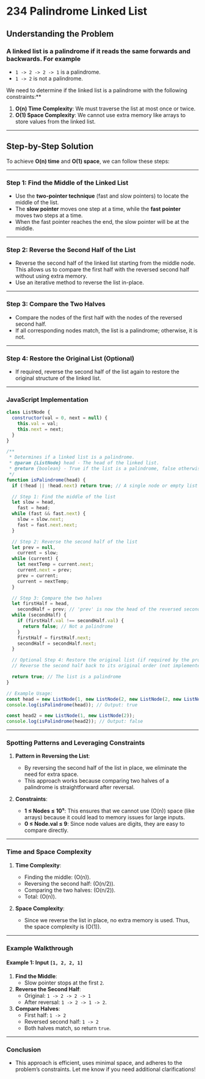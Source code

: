 <!--Here’s a step-by-step solution to solve **234.
Palindrome Linked List** in JavaScript,
including how to leverage the constraints and
spot patterns to solve the problem efficiently.
-->

# **234 Palindrome Linked List**

## **Understanding the Problem**

### A linked list is a **palindrome** if it reads the same forwards and backwards. For example

- `1 -> 2 -> 2 -> 1` is a palindrome.
- `1 -> 2` is not a palindrome.

We need to determine if the linked list is a palindrome with the following constraints:\*\*

1. **O(n) Time Complexity**: We must traverse the list at most once or twice.
2. **O(1) Space Complexity**: We cannot use extra memory like arrays to store values from the linked list.

---

## **Step-by-Step Solution**

To achieve **O(n) time** and **O(1) space**, we can follow these steps:

---

### **Step 1: Find the Middle of the Linked List**

- Use the **two-pointer technique** (fast and slow pointers) to locate the middle of the list.
- The **slow pointer** moves one step at a time, while the **fast pointer** moves two steps at a time.
- When the fast pointer reaches the end, the slow pointer will be at the middle.

---

### **Step 2: Reverse the Second Half of the List**

- Reverse the second half of the linked list starting from the middle node.  
  This allows us to compare the first half with the reversed second half without using extra memory.
- Use an iterative method to reverse the list in-place.

---

### **Step 3: Compare the Two Halves**

- Compare the nodes of the first half with the nodes of the reversed second half.
- If all corresponding nodes match, the list is a palindrome; otherwise, it is not.

---

### **Step 4: Restore the Original List (Optional)**

- If required, reverse the second half of the list again to restore the original structure of the linked list.

---

### **JavaScript Implementation**

```javascript
class ListNode {
  constructor(val = 0, next = null) {
    this.val = val;
    this.next = next;
  }
}

/**
 * Determines if a linked list is a palindrome.
 * @param {ListNode} head - The head of the linked list.
 * @return {boolean} - True if the list is a palindrome, false otherwise.
 */
function isPalindrome(head) {
  if (!head || !head.next) return true; // A single node or empty list is a palindrome.

  // Step 1: Find the middle of the list
  let slow = head,
    fast = head;
  while (fast && fast.next) {
    slow = slow.next;
    fast = fast.next.next;
  }

  // Step 2: Reverse the second half of the list
  let prev = null,
    current = slow;
  while (current) {
    let nextTemp = current.next;
    current.next = prev;
    prev = current;
    current = nextTemp;
  }

  // Step 3: Compare the two halves
  let firstHalf = head,
    secondHalf = prev; // 'prev' is now the head of the reversed second half.
  while (secondHalf) {
    if (firstHalf.val !== secondHalf.val) {
      return false; // Not a palindrome
    }
    firstHalf = firstHalf.next;
    secondHalf = secondHalf.next;
  }

  // Optional Step 4: Restore the original list (if required by the problem)
  // Reverse the second half back to its original order (not implemented here).

  return true; // The list is a palindrome
}

// Example Usage:
const head = new ListNode(1, new ListNode(2, new ListNode(2, new ListNode(1))));
console.log(isPalindrome(head)); // Output: true

const head2 = new ListNode(1, new ListNode(2));
console.log(isPalindrome(head2)); // Output: false
```

---

### **Spotting Patterns and Leveraging Constraints**

1. **Pattern in Reversing the List**:

   - By reversing the second half of the list in place, we eliminate the need for extra space.
   - This approach works because comparing two halves of a palindrome is straightforward after reversal.

2. **Constraints**:
   - **1 ≤ Nodes ≤ 10⁵**: This ensures that we cannot use \(O(n)\) space (like arrays) because it could lead to memory issues for large inputs.
   - **0 ≤ Node.val ≤ 9**: Since node values are digits, they are easy to compare directly.

---

### **Time and Space Complexity**

1. **Time Complexity**:

   - Finding the middle: \(O(n)\).
   - Reversing the second half: \(O(n/2)\).
   - Comparing the two halves: \(O(n/2)\).
   - Total: \(O(n)\).

2. **Space Complexity**:
   - Since we reverse the list in place, no extra memory is used. Thus, the space complexity is \(O(1)\).

---

### **Example Walkthrough**

#### Example 1: Input `[1, 2, 2, 1]`

1. **Find the Middle**:
   - Slow pointer stops at the first `2`.
2. **Reverse the Second Half**:
   - Original: `1 -> 2 -> 2 -> 1`
   - After reversal: `1 -> 2 -> 1 -> 2`.
3. **Compare Halves**:
   - First half: `1 -> 2`
   - Reversed second half: `1 -> 2`
   - Both halves match, so return `true`.

---

### **Conclusion**

- This approach is efficient, uses minimal space,
  and adheres to the problem’s constraints.
  Let me know if you need additional clarifications!
